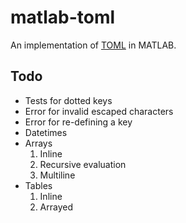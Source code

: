 # matlab-toml
An implementation of [TOML](https://github.com/toml-lang/toml) in MATLAB.

## Todo
* Tests for dotted keys
* Error for invalid escaped characters
* Error for re-defining a key
* Datetimes
* Arrays
  1. Inline
  2. Recursive evaluation
  3. Multiline
* Tables
  1. Inline
  2. Arrayed

